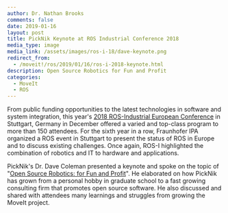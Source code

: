 ```yaml
---
author: Dr. Nathan Brooks
comments: false
date: 2019-01-16
layout: post
title: PickNik Keynote at ROS Industrial Conference 2018
media_type: image
media_link: /assets/images/ros-i-18/dave-keynote.png
redirect_from:
  - /moveit!/ros/2019/01/16/ros-i-2018-keynote.html
description: Open Source Robotics for Fun and Profit
categories:
  - MoveIt
  - ROS
---
```


From public funding opportunities to the latest technologies in software and system integration, this year's <a href="https://rosindustrial.org/events/2018/12/11/ros-industrial-conference-2018" target="_blank">2018 ROS-Industrial European Conference</a> in Stuttgart, Germany in December offered a varied and top-class program to more than 150 attendees. For the sixth year in a row, Fraunhofer IPA organized a ROS event in Stuttgart to present the status of ROS in Europe and to discuss existing challenges. Once again, ROS-I highlighted the combination of robotics and IT to hardware and applications.

PickNik's Dr. Dave Coleman presented a keynote and spoke on the topic of "<a href="https://www.youtube.com/watch?v=Ui2ceU0D8VE" target="_blank">Open Source Robotics: for Fun and Profit</a>". He elaborated on how PickNik has grown from a personal hobby in graduate school to a fast growing consulting firm that promotes open source software. He also discussed and shared with attendees many learnings and struggles from growing the MoveIt project.
